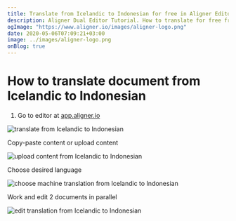 ```yaml
---
title: Translate from Icelandic to Indonesian for free in Aligner Editor
description: Aligner Dual Editor Tutorial. How to translate for free from Icelandic to Indonesian. Aligner is multilingual document management platform. 
ogImage: "https://www.aligner.io/images/aligner-logo.png"
date: 2020-05-06T07:09:21+03:00
image: ../images/aligner-logo.png
onBlog: true
---
```


# How to translate document from Icelandic to Indonesian

1. Go to editor at [app.aligner.io](https://app.aligner.io "Aligner App web page")

![translate from Icelandic to Indonesian](../aligner-blank-editor.png "translate from Icelandic to Indonesian")

Copy-paste content or upload content

![upload content from Icelandic to Indonesian](../aligner-uploaded-document.png "upload content from Icelandic to Indonesian")

Choose desired language

![choose machine translation from Icelandic to Indonesian](../aligner-language-dropdown.png "choose machine translation from Icelandic to Indonesian")

Work and edit 2 documents in parallel

![edit translation from Icelandic to Indonesian](../aligner-double-sitded-editor.png "edit translation from Icelandic to Indonesian")

